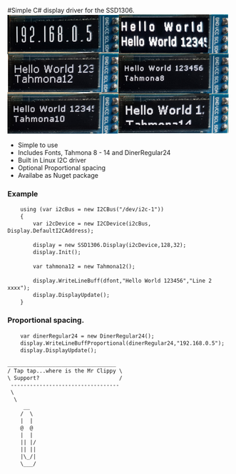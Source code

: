 ﻿#Simple C# display driver for the SSD1306.
![Example](example.png)


- Simple to use
- Includes Fonts, Tahmona 8 - 14 and DinerRegular24
- Built in Linux I2C driver
- Optional Proportional spacing
- Availabe as Nuget package


### Example

```
    ﻿using (var i2cBus = new I2CBus("/dev/i2c-1"))
    {
        var i2cDevice = new I2CDevice(i2cBus, Display.DefaultI2CAddress);
    
        display = new SSD1306.Display(i2cDevice,128,32);
        display.Init();
    
        var tahmona12 = new Tahmona12();
    
        display.WriteLineBuff(dfont,"Hello World 123456","Line 2 xxxx");
        display.DisplayUpdate();
    }
```
### Proportional spacing.
```
    var dinerRegular24 = new DinerRegular24();
    display.WriteLineBuffProportional(dinerRegular24,"192.168.0.5");                
    display.DisplayUpdate();
```



```
__________________________________
/ Tap tap...where is the Mr Clippy \
\ Support?                         /
 ----------------------------------
 \
  \
     __
    /  \
    |  |
    @  @
    |  |
    || |/
    || ||
    |\_/|
    \___/
```